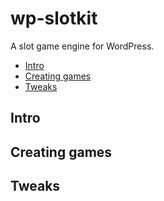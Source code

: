 # wp-slotkit
A slot game engine for WordPress.

* [Intro](#intro)
* [Creating games](#creating-games)
* [Tweaks](#tweaks)

## Intro
## Creating games
## Tweaks
